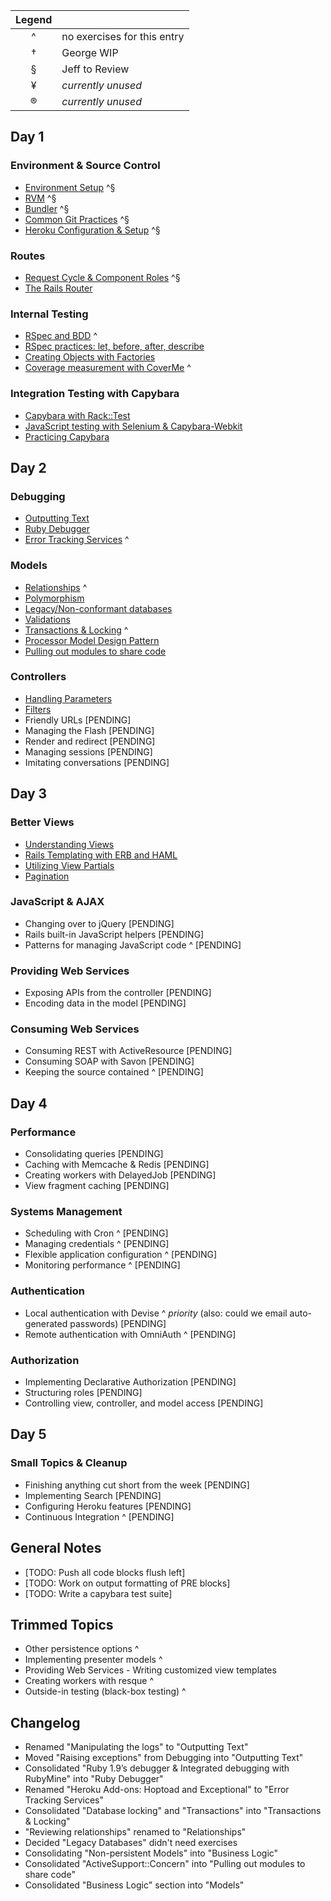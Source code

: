 
|             Legend               ||
| :-: | :-------------------------- |
|  ^  | no exercises for this entry |
|  †  | George WIP                  |
|  §  | Jeff to Review              |
|  ¥  | _currently unused_          |
|  ®  | _currently unused_          |


## Day 1

###	Environment & Source Control

* [Environment Setup](/tutorials/environment/environment/) ^§
* [RVM](/tutorials/environment/rvm/) ^§
* [Bundler](/tutorials/environment/bundler/) ^§
* [Common Git Practices](/tutorials/environment/git_strategy/) ^§
* [Heroku Configuration & Setup](/tutorials/environment/heroku/) ^§

###	Routes

* [Request Cycle & Component Roles](/tutorials/routes/request_cycle/) ^§
* [The Rails Router](/tutorials/routes/router/)

###	Internal Testing

* [RSpec and BDD](/tutorials/internal_testing/rspec_and_bdd/) ^
* [RSpec practices: let, before, after, describe](/tutorials/internal_testing/rspec_practices/)
* [Creating Objects with Factories](/tutorials/internal_testing/factories/)
* [Coverage measurement with CoverMe](/tutorials/internal_testing/code_coverage/) ^

###	Integration Testing with Capybara

* [Capybara with Rack::Test](/tutorials/capybara/capybara_with_rack_test/)
* [JavaScript testing with Selenium & Capybara-Webkit](/tutorials/capybara/capybara_with_selenium_and_webkit)
* [Practicing Capybara](/tutorials/capybara/capybara_practice/)

## Day 2

###	Debugging

* [Outputting Text](/debugging/outputting_text)
* [Ruby Debugger](/debugging/debugger)
* [Error Tracking Services](/debugging/error_services) ^

###	Models

* [Relationships](/tutorials/models/relationships) ^
* [Polymorphism](/tutorials/models/polymorphism)
* [Legacy/Non-conformant databases](/tutorials/models/legacy_databases)
* [Validations](/tutorials/models/validations)
* [Transactions & Locking](/tutorials/models/transactions) ^
* [Processor Model Design Pattern](/tutorials/models/processor_models)
* [Pulling out modules to share code](/tutorials/models/modules)

###	Controllers

* [Handling Parameters](/tutorials/controllers/parameters)
* [Filters](/tutorials/controllers/filters)
* Friendly URLs [PENDING]
* Managing the Flash [PENDING]
* Render and redirect [PENDING]
* Managing sessions [PENDING]
* Imitating conversations [PENDING]

## Day 3

###	Better Views

* [Understanding Views](/tutorials/better_views/understanding_views/)
* [Rails Templating with ERB and HAML](/tutorials/better_views/erb_and_haml/)
* [Utilizing View Partials](/tutorials/better_views/view_partials/)
* [Pagination](/tutorials/better_views/pagination/)

###	JavaScript & AJAX

* Changing over to jQuery [PENDING]
* Rails built-in JavaScript helpers [PENDING]
* Patterns for managing JavaScript code ^ [PENDING]

###	Providing Web Services

* Exposing APIs from the controller [PENDING]
* Encoding data in the model [PENDING]

### Consuming Web Services

* Consuming REST with ActiveResource [PENDING]
* Consuming SOAP with Savon [PENDING]
* Keeping the source contained ^ [PENDING]

## Day 4

### Performance

* Consolidating queries [PENDING]
* Caching with Memcache & Redis [PENDING]
* Creating workers with DelayedJob [PENDING]
* View fragment caching [PENDING]

### Systems Management

* Scheduling with Cron ^ [PENDING]
* Managing credentials ^ [PENDING]
* Flexible application configuration ^ [PENDING]
* Monitoring performance ^ [PENDING]

### Authentication

* Local authentication with Devise ^ *priority* (also: could we email auto-generated passwords)  [PENDING]
* Remote authentication with OmniAuth ^ [PENDING]

### Authorization

* Implementing Declarative Authorization [PENDING]
* Structuring roles [PENDING]
* Controlling view, controller, and model access [PENDING]

## Day 5

###	Small Topics & Cleanup

* Finishing anything cut short from the week [PENDING]
* Implementing Search [PENDING]
* Configuring Heroku features [PENDING]
* Continuous Integration ^ [PENDING]

## General Notes

* [TODO: Push all code blocks flush left]
* [TODO: Work on output formatting of PRE blocks]
* [TODO: Write a capybara test suite]

## Trimmed Topics

* Other persistence options ^
* Implementing presenter models ^
*	Providing Web Services - Writing customized view templates
*	Creating workers with resque ^
*	Outside-in testing (black-box testing) ^

## Changelog

* Renamed "Manipulating the logs" to "Outputting Text"
* Moved "Raising exceptions" from Debugging into "Outputting Text"
* Consolidated "Ruby 1.9’s debugger & Integrated debugging with RubyMine" into "Ruby Debugger"
* Renamed "Heroku Add-ons: Hoptoad and Exceptional" to "Error Tracking Services"
* Consolidated "Database locking" and "Transactions" into "Transactions & Locking"
* "Reviewing relationships" renamed to "Relationships"
* Decided "Legacy Databases" didn't need exercises
* Consolidating "Non-persistent Models" into "Business Logic"
* Consolidated "ActiveSupport::Concern" into "Pulling out modules to share code"
* Consolidated "Business Logic" section into "Models"